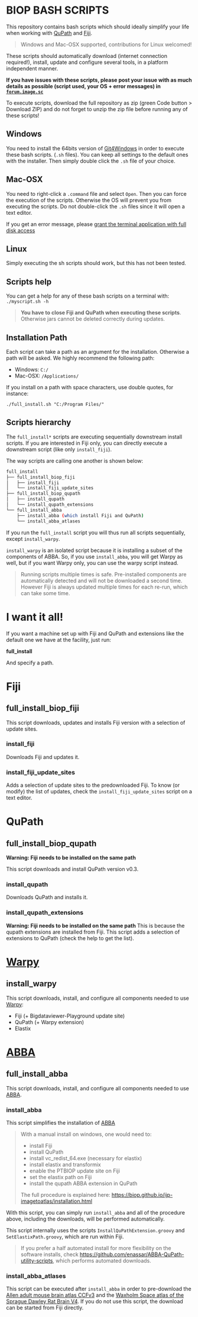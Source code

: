 # BIOP BASH SCRIPTS

This repository contains bash scripts which should ideally simplify your life when working with [QuPath]() and [Fiji](https://imagej.net/software/fiji/).

> Windows and  Mac-OSX supported, contributions for Linux welcomed!

These scripts should automatically download (internet connection required!), install, update and configure several tools, in a platform independent manner.

**If you have issues with these scripts, please post your issue with as much details as possible (script used, your OS + error messages) in [`forum.image.sc`](https://forum.image.sc/)**

To execute scripts, download the full repository as zip (green Code button > Download ZIP) and do not forget to unzip the zip file before running any of these scripts!

## Windows
You need to install the 64bits version of [Git4Windows](https://git-scm.com/download/win) in order to execute these bash scripts. (`.sh` files). You can keep all settings to the default ones with the installer. Then simply double click the `.sh` file of your choice.

## Mac-OSX
You need to right-click a `.command` file and select `Open`. Then you can force the execution of the scripts. Otherwise the OS will prevent you from executing the scripts. Do not double-click the `.sh` files since it will open a text editor.

If you get an error message, please [grant the terminal application with full disk access](https://osxdaily.com/2018/10/09/fix-operation-not-permitted-terminal-error-macos/)

## Linux
Simply executing the sh scripts should work, but this has not been tested.

## Scripts help
You can get a help for any of these bash scripts on a terminal with:
`./myscript.sh -h`

> **You have to close Fiji and QuPath when executing these scripts**. Otherwise jars cannot be deleted correctly during updates.

## Installation Path
Each script can take a path as an argument for the installation. Otherwise a path will be asked. We highly recommend the following path:

* Windows: `C:/`
* Mac-OSX: `/Applications/`

If you install on a path with space characters, use double quotes, for instance:

`./full_install.sh "C:/Program Files/"`

## Scripts hierarchy

The `full_install*` scripts are executing sequentially downstream install scripts. If you are interested in Fiji only, you can directly execute a downstream script (like only `install_fiji`). 

The way scripts are calling one another is shown below:

```bash
full_install
├── full_install_biop_fiji
│   ├── install_fiji
│   └── install_fiji_update_sites
├── full_install_biop_qupath
│   ├── install_qupath
│   └── install_qupath_extensions
└── full_install_abba
    ├── install_abba (which install Fiji and QuPath)
    └── install_abba_atlases
```

If you run the `full_install` script you will thus run all scripts sequentially, except `install_warpy`.

`install_warpy` is an isolated script because it is installing a subset of the components of ABBA. So, if you use `install_abba`, you will get Warpy as well, but if you want Warpy only, you can use the warpy script instead.

> Running scripts multiple times is safe. Pre-installed components are automatically detected and will not be downloaded a second time. However Fiji is always updated multiple times for each re-run, which can take some time.

# I want it all! 

If you want a machine set up with Fiji and QuPath and extensions like the default one we have at the facility, just run:

**full_install**

And specify a path.

# Fiji

## full_install_biop_fiji

This script downloads, updates and installs Fiji version with a selection of update sites.

### install_fiji

Downloads Fiji and updates it.

### install_fiji_update_sites

Adds a selection of update sites to the predownloaded Fiji. To know (or modify) the list of updates, check the `install_fiji_update_sites` script on a text editor.

# QuPath 

## full_install_biop_qupath

**Warning: Fiji needs to be installed on the same path**

This script downloads and install QuPath version v0.3.

### install_qupath

Downloads QuPath and installs it.

### install_qupath_extensions
**Warning: Fiji needs to be installed on the same path**
This is because the qupath extensions are installed from Fiji.
This script adds a selection of extensions to QuPath (check the help to get the list).

# [Warpy](https://imagej.net/plugins/bdv/warpy/warpy)

## install_warpy

This script downloads, install, and configure all components needed to use [Warpy](https://c4science.ch/w/warpy/):
* Fiji (+ Bigdataviewer-Playground update site)
* QuPath (+ Warpy extension)
* Elastix

# [ABBA](https://biop.github.io/ijp-imagetoatlas/) 

## full_install_abba

This script downloads, install, and configure all components needed to use [ABBA](https://biop.github.io/ijp-imagetoatlas/).

### install_abba

This script simplifies the installation of [ABBA](https://biop.github.io/ijp-imagetoatlas/) 

> With a manual install on windows, one would need to:
> * install Fiji
> * install QuPath
> * install vc_redist_64.exe (necessary for elastix)
> * install elastix and transformix
> * enable the PTBIOP update site on Fiji
> * set the elastix path on Fiji
> * install the qupath ABBA extension in QuPath
> 
> The full procedure is explained here: https://biop.github.io/ijp-imagetoatlas/installation.html

With this script, you can simply run `install_abba` and all of the procedure above, including the downloads, will be performed automatically.

This script internally uses the scripts `InstallQuPathExtension.groovy` and `SetElastixPath.groovy`, which are run within Fiji.

> If you prefer a half automated install for more flexibility on the software installs, check https://github.com/enassar/ABBA-QuPath-utility-scripts, which performs automated downloads.

### install_abba_atlases

This script can be executed after `install_abba` in order to pre-download the [Allen adult mouse brain atlas CCFv3](http://help.brain-map.org/download/attachments/2818171/MouseCCF.pdf) and the [Waxholm Space atlas of the Sprague Dawley Rat Brain V4](https://www.nitrc.org/projects/whs-sd-atlas/). If you do not use this script, the download can be started from Fiji directly.
